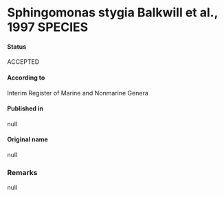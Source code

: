 # Sphingomonas stygia Balkwill et al., 1997 SPECIES

#### Status
ACCEPTED

#### According to
Interim Register of Marine and Nonmarine Genera

#### Published in
null

#### Original name
null

### Remarks
null